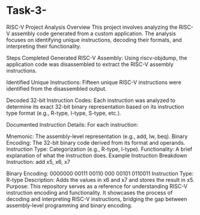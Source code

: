 # Task-3-
RISC-V Project Analysis
Overview
This project involves analyzing the RISC-V assembly code generated from a custom application. The analysis focuses on identifying unique instructions, decoding their formats, and interpreting their functionality.

Steps Completed
Generated RISC-V Assembly:
Using riscv-objdump, the application code was disassembled to extract the RISC-V assembly instructions.

Identified Unique Instructions:
Fifteen unique RISC-V instructions were identified from the disassembled output.

Decoded 32-bit Instruction Codes:
Each instruction was analyzed to determine its exact 32-bit binary representation based on its instruction type format (e.g., R-type, I-type, S-type, etc.).

Documented Instruction Details:
For each instruction:

Mnemonic: The assembly-level representation (e.g., add, lw, beq).
Binary Encoding: The 32-bit binary code derived from its format and operands.
Instruction Type: Categorization (e.g., R-type, I-type).
Functionality: A brief explanation of what the instruction does.
Example Instruction Breakdown
Instruction: add x5, x6, x7

Binary Encoding: 0000000 00111 00110 000 00101 0110011
Instruction Type: R-type
Description: Adds the values in x6 and x7 and stores the result in x5.
Purpose:
This repository serves as a reference for understanding RISC-V instruction encoding and functionality. It showcases the process of decoding and interpreting RISC-V instructions, bridging the gap between assembly-level programming and binary encoding.
